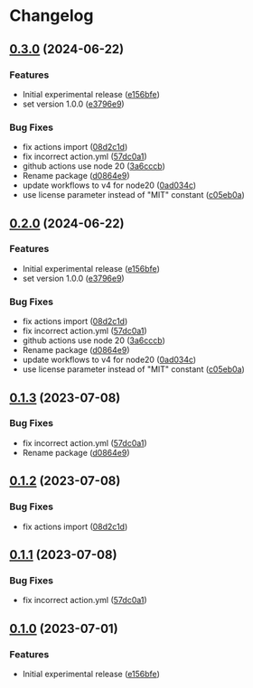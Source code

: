 # Changelog

## [0.3.0](https://github.com/akoessler/release-firefox-addon/compare/release-firefox-addon-v0.2.0...release-firefox-addon-v0.3.0) (2024-06-22)


### Features

* Initial experimental release ([e156bfe](https://github.com/akoessler/release-firefox-addon/commit/e156bfed1025c760ed3ddcfab16a3dc6c8d70a22))
* set version 1.0.0 ([e3796e9](https://github.com/akoessler/release-firefox-addon/commit/e3796e97d74cc5d0c645c7ef5217c6064cd1c49c))


### Bug Fixes

* fix actions import ([08d2c1d](https://github.com/akoessler/release-firefox-addon/commit/08d2c1ddfe342ae437c489b20e9bf99d49550e5c))
* fix incorrect action.yml ([57dc0a1](https://github.com/akoessler/release-firefox-addon/commit/57dc0a1fcd39306e0ba802b765d5c110d6af0bcf))
* github actions use node 20 ([3a6cccb](https://github.com/akoessler/release-firefox-addon/commit/3a6cccb21b7ad79183e1556600263d26a3afb413))
* Rename package ([d0864e9](https://github.com/akoessler/release-firefox-addon/commit/d0864e9f13dd002bd6c4ef63b460aacbcc38127f))
* update workflows to v4 for node20 ([0ad034c](https://github.com/akoessler/release-firefox-addon/commit/0ad034c75805a23fc854624570194f3b861a0724))
* use license parameter instead of "MIT" constant ([c05eb0a](https://github.com/akoessler/release-firefox-addon/commit/c05eb0ae99d7c993c30cb732ac294f16b3728a7a))

## [0.2.0](https://github.com/akoessler/release-firefox-addon/compare/release-firefox-addon-v0.1.3...release-firefox-addon-v0.2.0) (2024-06-22)


### Features

* Initial experimental release ([e156bfe](https://github.com/akoessler/release-firefox-addon/commit/e156bfed1025c760ed3ddcfab16a3dc6c8d70a22))
* set version 1.0.0 ([e3796e9](https://github.com/akoessler/release-firefox-addon/commit/e3796e97d74cc5d0c645c7ef5217c6064cd1c49c))


### Bug Fixes

* fix actions import ([08d2c1d](https://github.com/akoessler/release-firefox-addon/commit/08d2c1ddfe342ae437c489b20e9bf99d49550e5c))
* fix incorrect action.yml ([57dc0a1](https://github.com/akoessler/release-firefox-addon/commit/57dc0a1fcd39306e0ba802b765d5c110d6af0bcf))
* github actions use node 20 ([3a6cccb](https://github.com/akoessler/release-firefox-addon/commit/3a6cccb21b7ad79183e1556600263d26a3afb413))
* Rename package ([d0864e9](https://github.com/akoessler/release-firefox-addon/commit/d0864e9f13dd002bd6c4ef63b460aacbcc38127f))
* update workflows to v4 for node20 ([0ad034c](https://github.com/akoessler/release-firefox-addon/commit/0ad034c75805a23fc854624570194f3b861a0724))
* use license parameter instead of "MIT" constant ([c05eb0a](https://github.com/akoessler/release-firefox-addon/commit/c05eb0ae99d7c993c30cb732ac294f16b3728a7a))

## [0.1.3](https://github.com/browser-actions/release-firefox-addon/compare/release-firefox-addon-v0.1.2...release-firefox-addon-v0.1.3) (2023-07-08)


### Bug Fixes

* fix incorrect action.yml ([57dc0a1](https://github.com/browser-actions/release-firefox-addon/commit/57dc0a1fcd39306e0ba802b765d5c110d6af0bcf))
* Rename package ([d0864e9](https://github.com/browser-actions/release-firefox-addon/commit/d0864e9f13dd002bd6c4ef63b460aacbcc38127f))

## [0.1.2](https://github.com/browser-actions/publish-firefox-addon/compare/publish-firefox-addon-v0.1.1...publish-firefox-addon-v0.1.2) (2023-07-08)


### Bug Fixes

* fix actions import ([08d2c1d](https://github.com/browser-actions/publish-firefox-addon/commit/08d2c1ddfe342ae437c489b20e9bf99d49550e5c))

## [0.1.1](https://github.com/browser-actions/publish-firefox-addon/compare/publish-firefox-addon-v0.1.0...publish-firefox-addon-v0.1.1) (2023-07-08)


### Bug Fixes

* fix incorrect action.yml ([57dc0a1](https://github.com/browser-actions/publish-firefox-addon/commit/57dc0a1fcd39306e0ba802b765d5c110d6af0bcf))

## [0.1.0](https://github.com/browser-actions/publish-firefox-addon/compare/publish-firefox-addon-v0.0.1...publish-firefox-addon-v0.1.0) (2023-07-01)


### Features

* Initial experimental release ([e156bfe](https://github.com/browser-actions/publish-firefox-addon/commit/e156bfed1025c760ed3ddcfab16a3dc6c8d70a22))

